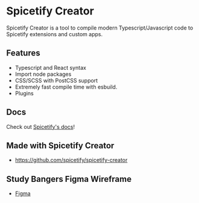 # Spicetify Creator

Spicetify Creator is a tool to compile modern Typescript/Javascript code to Spicetify extensions and custom apps.

## Features
- Typescript and React syntax
- Import node packages
- CSS/SCSS with PostCSS support
- Extremely fast compile time with esbuild.
- Plugins

## Docs
Check out [Spicetify's docs](https://spicetify.app/docs/development/spicetify-creator/the-basics)!

## Made with Spicetify Creator
- https://github.com/spicetify/spicetify-creator

## Study Bangers Figma Wireframe
- [Figma](https://www.figma.com/file/Wvl0IjGngqRootVe5LMgcd/Study-Bangers?type=design&node-id=0%3A1&mode=design&t=ZHV8Whl6m5EBNpfV-1)